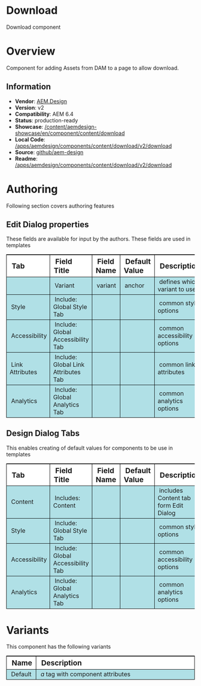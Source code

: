 Download
============

Download component

# Overview

Component for adding Assets from DAM to a page to allow download.

## Information
* **Vendor**: [AEM.Design](http://aem.design)
* **Version**: v2
* **Compatibility**: AEM 6.4
* **Status**: production-ready
* **Showcase**: [/content/aemdesign-showcase/en/component/content/download](/content/aemdesign-showcase/en/component/content/download.html?wcmmode=disabled)
* **Local Code**: [/apps/aemdesign/components/content/download/v2/download](/crx/de/#/apps/aemdesign/components/content/download/v2/download)
* **Source**: [github/aem-design](https://github.com/aem-design/aemdesign-aem-common/tree/master/src/main/content/jcr_root/apps/aemdesign/components/content/download/v2/download)
* **Readme**: [/apps/aemdesign/components/content/download/v2/download](/mnt/overlay/wcm/core/content/sites/components/details.html/apps/aemdesign/components/content/download/v2/download)

# Authoring

Following section covers authoring features

## Edit Dialog properties

These fields are available for input by the authors. These fields are used in templates

<table style="border-spacing: 1px;border-collapse: separate;width: 100.0%;text-align: left;background-color: black; text-indent: 4px;">
    <thead style="background-color: white;font-size: larger;">
        <tr>
            <th style="width: 8%;">Tab</th>
            <th style="width: 14%;">Field Title</th>
            <th style="width: 8%;">Field Name</th>
            <th style="width: 8%;">Default Value</th>
            <th>Description</th>
        </tr>
    </thead>
    <tbody style="background-color: #b0e0e6;">
        <tr>
            <td></td>
            <td>Variant</td>
            <td>variant</td>
            <td>anchor</td>
            <td>defines which variant to use</td>
        </tr>
        <tr>
            <td>Style</td>
            <td>Include: Global Style Tab</td>
            <td></td>
            <td></td>
            <td>common style options</td>
        </tr>
        <tr>
            <td>Accessibility</td>
            <td>Include: Global Accessibility Tab</td>
            <td></td>
            <td></td>
            <td>common accessibility options</td>
        </tr>
        <tr>
            <td>Link Attributes</td>
            <td>Include: Global Link Attributes Tab</td>
            <td></td>
            <td></td>
            <td>common link attributes</td>
        </tr>
        <tr>
            <td>Analytics</td>
            <td>Include: Global Analytics Tab</td>
            <td></td>
            <td></td>
            <td>common analytics options</td>
        </tr>
    </tbody>
</table>


## Design Dialog Tabs

This enables creating of default values for components to be use in templates

<table style="border-spacing: 1px;border-collapse: separate;width: 100.0%;text-align: left;background-color: black; text-indent: 4px;">
    <thead style="background-color: white;font-size: larger;">
        <tr>
            <th style="width: 8%;">Tab</th>
            <th style="width: 14%;">Field Title</th>
            <th style="width: 8%;">Field Name</th>
            <th style="width: 8%;">Default Value</th>
            <th>Description</th>
        </tr>
    </thead>
    <tbody style="background-color: #b0e0e6;">
        <tr>
            <td>Content</td>
            <td>Includes: Content</td>
            <td></td>
            <td></td>
            <td>includes Content tab form Edit Dialog</td>
        </tr>
        <tr>
            <td>Style</td>
            <td>Include: Global Style Tab</td>
            <td></td>
            <td></td>
            <td>common style options</td>
        </tr>
        <tr>
            <td>Accessibility</td>
            <td>Include: Global Accessibility Tab</td>
            <td></td>
            <td></td>
            <td>common accessibility options</td>
        </tr>
        <tr>
            <td>Analytics</td>
            <td>Include: Global Analytics Tab</td>
            <td></td>
            <td></td>
            <td>common analytics options</td>
        </tr>
    </tbody>
</table>

# Variants

This component has the following variants

<table style="border-spacing: 1px;border-collapse: separate;width: 100.0%;text-align: left;background-color: black; text-indent: 4px;">
    <thead style="background-color: white;font-size: larger;">
        <tr>
            <th style="width: 8%;">Name</th>
            <th>Description</th>
        </tr>
    </thead>
    <tbody style="background-color: #b0e0e6;">
        <tr>
            <td>Default</td>
            <td><em>a</em> tag with component attributes</td>
        </tr>
    </tbody>
</table>




<p></p>